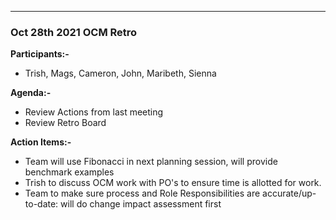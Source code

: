 ---
### **Oct 28th 2021 OCM Retro** 

**Participants:-**
- Trish,  Mags, Cameron, John, Maribeth, Sienna

**Agenda:-**
- Review Actions from last meeting
- Review Retro Board 

**Action Items:-** 
- Team will use Fibonacci in next planning session, will provide benchmark examples
- Trish to discuss OCM work with PO's to ensure time is allotted for work. 
- Team to make sure process and Role Responsibilities are accurate/up-to-date: will do change impact assessment first
